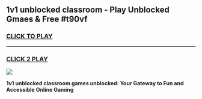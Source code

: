 
## 1v1 unblocked classroom - Play Unblocked Gmaes & Free #t90vf
<h3>
<a href="https://news.freeplayer.one?title=1v1_unblocked_classroom&ref=03M">CLICK TO PLAY</a></h3>
<hr>

<h3>
<a href="https://news.freeplayer.one?title=1v1_unblocked_classroom&ref=03M">CLICK 2 PLAY</a>
  
</h3>

<a href="https://news.freeplayer.one?title=1v1_unblocked_classroom&ref=03M"><img src="https://clearcache.store/games.png"></a>


**1v1 unblocked classroom games unblocked: Your Gateway to Fun and Accessible Online Gaming**
